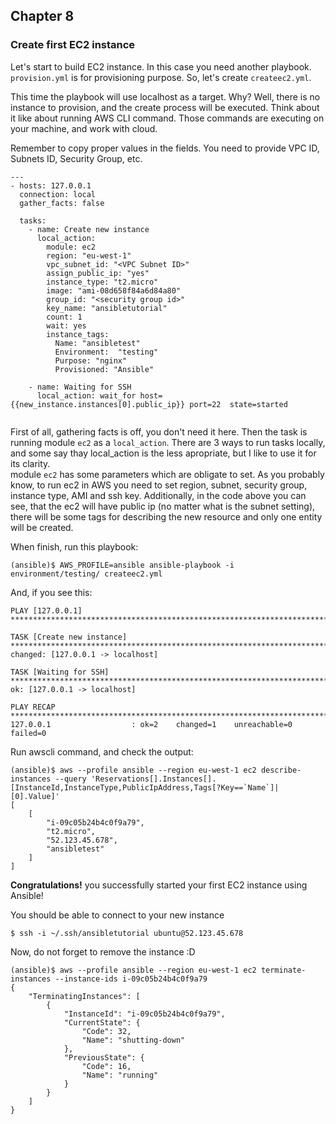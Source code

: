 ## Chapter 8
### Create first EC2 instance

Let's start to build EC2 instance. In this case you need another playbook.
`provision.yml` is for provisioning purpose. So, let's create `createec2.yml`.

This time the playbook will use localhost as a target. Why? Well, there is no
instance to provision, and the create process will be executed. Think about it
like about running AWS CLI command. Those commands are executing on your
machine, and work with cloud.

Remember to copy proper values in the fields. You need to provide VPC ID,
Subnets ID, Security Group, etc.

```
---
- hosts: 127.0.0.1
  connection: local
  gather_facts: false

  tasks:
    - name: Create new instance
      local_action:
        module: ec2
        region: "eu-west-1"
        vpc_subnet_id: "<VPC Subnet ID>"
        assign_public_ip: "yes"
        instance_type: "t2.micro"
        image: "ami-08d658f84a6d84a80"
        group_id: "<security group id>"
        key_name: "ansibletutorial"
        count: 1
        wait: yes
        instance_tags:
          Name: "ansibletest"
          Environment:  "testing"
          Purpose: "nginx"
          Provisioned: "Ansible"

    - name: Waiting for SSH
      local_action: wait_for host={{new_instance.instances[0].public_ip}} port=22  state=started


```

First of all, gathering facts is off, you don't need it here. Then the task
is running module `ec2` as a `local_action`. There are 3 ways to run tasks
locally, and some say thay local_action is the less apropriate, but I like to
use it for its clarity.  
module `ec2` has some parameters which are obligate to set. As you probably
know, to run ec2 in AWS you need to set region, subnet, security group,
instance type, AMI and ssh key. Additionally, in the code above you can see,
that the ec2 will have public ip (no matter what is the subnet setting), there
will be some tags for describing the new resource and only one entity will be
created.

When finish, run this playbook:

```
(ansible)$ AWS_PROFILE=ansible ansible-playbook -i environment/testing/ createec2.yml
```

And, if you see this:

```
PLAY [127.0.0.1] *******************************************************************************************************

TASK [Create new instance] *********************************************************************************************
changed: [127.0.0.1 -> localhost]

TASK [Waiting for SSH] *************************************************************************************************
ok: [127.0.0.1 -> localhost]

PLAY RECAP *************************************************************************************************************
127.0.0.1                  : ok=2    changed=1    unreachable=0    failed=0  
```

Run awscli command, and check the output:

```
(ansible)$ aws --profile ansible --region eu-west-1 ec2 describe-instances --query 'Reservations[].Instances[].[InstanceId,InstanceType,PublicIpAddress,Tags[?Key==`Name`]| [0].Value]'
[
    [
        "i-09c05b24b4c0f9a79",
        "t2.micro",
        "52.123.45.678",
        "ansibletest"
    ]
]
```

__Congratulations!__ you successfully started your first EC2 instance using
Ansible!

You should be able to connect to your new instance

```
$ ssh -i ~/.ssh/ansibletutorial ubuntu@52.123.45.678
```

Now, do not forget to remove the instance :D

```
(ansible)$ aws --profile ansible --region eu-west-1 ec2 terminate-instances --instance-ids i-09c05b24b4c0f9a79
{
    "TerminatingInstances": [
        {
            "InstanceId": "i-09c05b24b4c0f9a79",
            "CurrentState": {
                "Code": 32,
                "Name": "shutting-down"
            },
            "PreviousState": {
                "Code": 16,
                "Name": "running"
            }
        }
    ]
}
```
